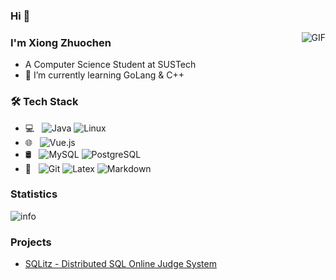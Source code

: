 ### Hi 👋
<!--
**zc-BEAR/zc-BEAR** is a ✨ _special_ ✨ repository because its `README.md` (this file) appears on your GitHub profile.

Here are some ideas to get you started:

- 🔭 I’m currently working on ...
- 🌱 I’m currently learning ...
- 👯 I’m looking to collaborate on ...
- 🤔 I’m looking for help with ...
- 💬 Ask me about ...
- 📫 How to reach me: ...
- 😄 Pronouns: ...
- ⚡ Fun fact: ...
-->
<img align="right" alt="GIF" src="https://raw.githubusercontent.com/JoeyBling/JoeyBling/master/pic/pusheencode.gif" />

### I'm Xiong Zhuochen

- A Computer Science Student at SUSTech
- 🌱 I’m currently learning GoLang & C++

### 🛠 Tech Stack

- 💻 &#160; 
![Java](https://img.shields.io/badge/-Java-333333?style=flat&logo=Java&logoColor=007396)
![Linux](https://img.shields.io/badge/-Linux-333333?style=flat&logo=Linux&logoColor=FCC624)
- 🌐 &#160; 
![Vue.js](https://img.shields.io/badge/-VueJS-333333?style=flat&logo=Vue.js)
- 🛢 &#160; 
![MySQL](https://img.shields.io/badge/-MySQL-333333?style=flat&logo=mysql)
![PostgreSQL](https://img.shields.io/badge/-PostgreSQL-333333?style=flat&logo=postgresql)
- 🔧 &#160;
![Git](https://img.shields.io/badge/-Git-333333?style=flat&logo=git)
![Latex](https://img.shields.io/badge/-Latex-333333?style=flat&logo=latex)
![Markdown](https://img.shields.io/badge/-Markdown-333333?style=flat&logo=markdown)

### Statistics
![info](https://github-readme-stats.vercel.app/api?username=zc-BEAR&show_icons=true&count_private=true&hide=prs&theme=default_repocard)


### Projects
- [SQLitz - Distributed SQL Online Judge System](https://github.com/Tonny-Gu/cs309_ooad)
